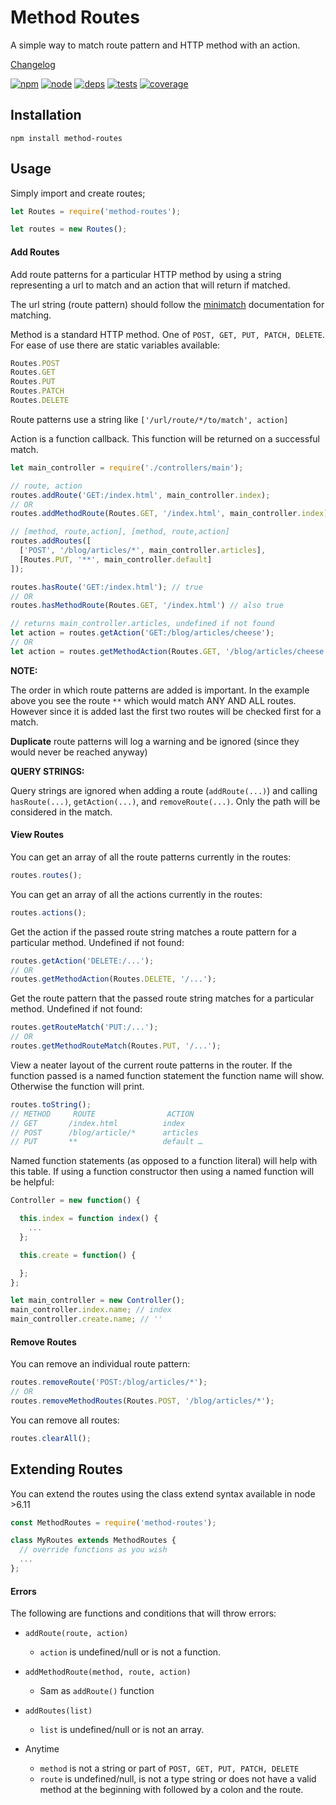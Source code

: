 # Method Routes

A simple way to match route pattern and HTTP method with an action.

[Changelog](https://github.com/cdimoulis/method-routes/blob/master/changelog.md)

[![npm][npm]][npm-url]
[![node][node]][node-url]
[![deps][deps]][deps-url]
[![tests][tests]][tests-url]
[![coverage][cover]][cover-url]

## Installation

`npm install method-routes`

## Usage

Simply import and create routes;

```js
let Routes = require('method-routes');

let routes = new Routes();
```

#### Add Routes

Add route patterns for a particular HTTP method by using a string representing a url to match and an action that will return if matched.

The url string (route pattern) should follow the [minimatch](https://www.npmjs.com/package/minimatch) documentation for matching.

Method is a standard HTTP method. One of `POST, GET, PUT, PATCH, DELETE`. For ease of use there are static variables available:
```js
Routes.POST
Routes.GET
Routes.PUT
Routes.PATCH
Routes.DELETE
```

Route patterns use a string like `['/url/route/*/to/match', action]`

Action is a function callback. This function will be returned on a successful match.

```js
let main_controller = require('./controllers/main');

// route, action
routes.addRoute('GET:/index.html', main_controller.index);
// OR
routes.addMethodRoute(Routes.GET, '/index.html', main_controller.index);

// [method, route,action], [method, route,action]
routes.addRoutes([
  ['POST', '/blog/articles/*', main_controller.articles],
  [Routes.PUT, '**', main_controller.default]
]);

routes.hasRoute('GET:/index.html'); // true
// OR
routes.hasMethodRoute(Routes.GET, '/index.html') // also true

// returns main_controller.articles, undefined if not found
let action = routes.getAction('GET:/blog/articles/cheese');
// OR
let action = routes.getMethodAction(Routes.GET, '/blog/articles/cheese');
```

**NOTE:**

The order in which route patterns are added is important. In the example above you see the route `**` which would match ANY AND ALL routes. However since it is added last the first two routes will be checked first for a match.

**Duplicate** route patterns will log a warning and be ignored (since they would never be reached anyway)

**QUERY STRINGS:**

Query strings are ignored when adding a route (`addRoute(...)`) and calling `hasRoute(...)`, `getAction(...)`, and `removeRoute(...)`. Only the path will be considered in the match.

#### View Routes

You can get an array of all the route patterns currently in the routes:
```js
routes.routes();
```

You can get an array of all the actions currently in the routes:
```js
routes.actions();
```

Get the action if the passed route string matches a route pattern for a particular method. Undefined if not found:
```js
routes.getAction('DELETE:/...');
// OR
routes.getMethodAction(Routes.DELETE, '/...');
```

Get the route pattern that the passed route string matches for a particular method. Undefined if not found:
```js
routes.getRouteMatch('PUT:/...');
// OR
routes.getMethodRouteMatch(Routes.PUT, '/...');
```

View a neater layout of the current route patterns in the router. If the function passed is a named function statement the function name will show. Otherwise the function will print.

```js
routes.toString();
// METHOD     ROUTE                ACTION                        
// GET       /index.html          index                            
// POST      /blog/article/*      articles    
// PUT       **                   default …

```

Named function statements (as opposed to a function literal) will help with this table. If using a function constructor then using a named function will be helpful:
```js
Controller = new function() {

  this.index = function index() {
    ...
  };

  this.create = function() {

  };
};

let main_controller = new Controller();
main_controller.index.name; // index
main_controller.create.name; // ''
```

#### Remove Routes

You can remove an individual route pattern:
```js
routes.removeRoute('POST:/blog/articles/*');
// OR
routes.removeMethodRoutes(Routes.POST, '/blog/articles/*');
```

You can remove all routes:
```js
routes.clearAll();
```

## Extending Routes

You can extend the routes using the class extend syntax available in node >6.11

```js
const MethodRoutes = require('method-routes');

class MyRoutes extends MethodRoutes {
  // override functions as you wish
  ...
};
```

#### Errors

The following are functions and conditions that will throw errors:

* `addRoute(route, action)`
  * `action` is undefined/null or is not a function.

* `addMethodRoute(method, route, action)`
  * Sam as `addRoute()` function

* `addRoutes(list)`
  * `list` is undefined/null or is not an array.

* Anytime
  * `method` is not a string or part of `POST, GET, PUT, PATCH, DELETE`
  * `route` is undefined/null, is not a type string or does not have a valid method at the beginning with followed by a colon and the route.


[npm]: https://img.shields.io/npm/v/method-routes.svg
[npm-url]: https://npmjs.com/package/method-routes

[node]: https://img.shields.io/node/v/method-routes.svg
[node-url]: https://nodejs.org

[deps]: https://img.shields.io/david/cdimoulis/method-routes.svg
[deps-url]: https://david-dm.org/cdimoulis/method-routes

[tests]: https://img.shields.io/travis/cdimoulis/method-routes/master.svg
[tests-url]: https://travis-ci.org/cdimoulis/method-routes

[cover]: https://coveralls.io/repos/github/cdimoulis/method-routes/badge.svg?branch=master
[cover-url]: https://coveralls.io/github/cdimoulis/method-routes?branch=master
